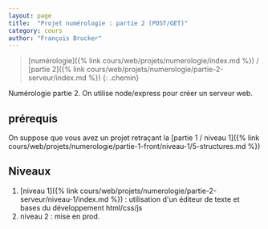 ```yaml
---
layout: page
title:  "Projet numérologie : partie 2 (POST/GET)"
category: cours
author: "François Brucker"
---
```

> [numérologie]({% link cours/web/projets/numerologie/index.md %}) / [partie 2]({% link cours/web/projets/numerologie/partie-2-serveur/index.md %})
{: .chemin}

Numérologie partie 2. On utilise node/express pour créer un serveur web.

## prérequis

On suppose que vous avez un projet retraçant la [partie 1 / niveau 1]({% link cours/web/projets/numerologie/partie-1-front/niveau-1/5-structures.md %})
## Niveaux

1. [niveau 1]({% link cours/web/projets/numerologie/partie-2-serveur/niveau-1/index.md %}) : utilisation d'un éditeur de texte et bases du développement html/css/js
2. niveau 2 : mise en prod.

